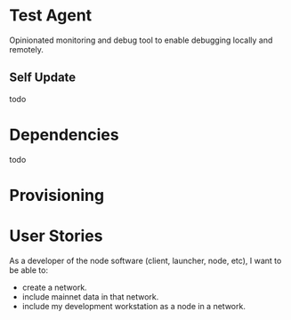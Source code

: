 # Test Agent

Opinionated monitoring and debug tool to enable debugging locally and remotely.


## Self Update
todo

# Dependencies
todo

# Provisioning

# User Stories
As a developer of the node software (client, launcher, node, etc), I want to be able to: 
- create a network.
- include mainnet data in that network.
- include my development workstation as a node in a network.